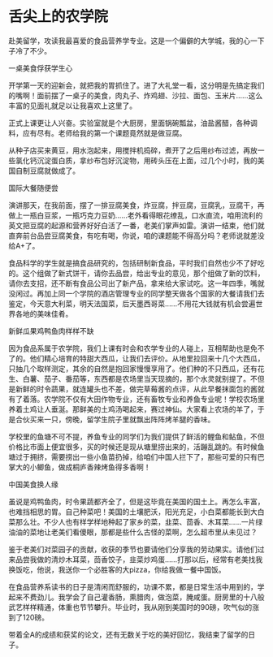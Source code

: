 # 舌尖上的农学院

赴美留学，攻读我最喜爱的食品营养学专业。这是一个偏僻的大学城，我的心一下子冷了不少。 

一桌美食俘获学生心 

开学第一天的迎新会，就把我的胃抓住了。进了大礼堂一看，这分明是先搞定我们的嘴啊！面前摆了一桌子的美食，肉丸子、炸鸡翅、沙拉、面包、玉米片……这么丰富的见面礼就足以让我喜欢上这里了。 

正式上课更让人兴奋。实验室就是个大厨房，里面锅碗瓢盆，油盐酱醋，各种调料，应有尽有。老师给我的第一个课题竟然就是做豆腐。 

从种子店买来黄豆，用水泡起来，用搅拌机捣碎，煮开了之后用纱布过滤，再放一些氯化钙沉淀蛋白质，拿纱布包好沉淀物，用砖头压在上面，过几个小时，我的美国自制豆腐就做成了。 

国际大餐随便尝 

演讲那天，在我前面，摆了一排豆腐美食，炸豆腐，拌豆腐，豆腐乳，豆腐干，再做上一瓶白豆浆，一瓶巧克力豆奶……老外看得眼花缭乱，口水直流，咱用流利的英文把豆腐的起源和营养好好白活了一番，老美们掌声如雷。演讲一结束，他们就直奔前台品尝豆腐美食，有吃有喝，你说，咱的课题能不得高分吗？老师说就差没给A+了。 

食品科学的学生就是搞食品研究的，包括研制新食品，平时我们自然也少不了好吃的。这个组做了新式饼干，请你去品尝，给出专业的意见，那个组做了新的饮料，请你去支招，还不断有食品公司出了新产品，拿来给大家试吃。这一年四季，嘴就没闲过。再加上同一个学院的酒店管理专业的同学整天做各个国家的大餐请我们去鉴定，今天意大利菜，明天法国菜，后天墨西哥菜……不用花大钱就有机会尝遍世界各地的美味佳肴。 

新鲜瓜果鸡鸭鱼肉样样不缺 

因为食品系属于农学院，我们上课有时会和农学专业的人碰上，互相帮助也是免不了的。他们精心培育的特甜大西瓜，让我们去评价。从地里拉回来十几个大西瓜，只抽几个取样测定，其余的自然是抱回家慢慢享用了。他们种的不只西瓜，还有花生、白薯、茄子、番茄等，东西都是农场里当天现摘的，那个水灵就别提了。不但是新鲜的时令蔬果，就连罐头也不差，做完草莓酱的点评，从此早餐抹面包的酱就有了着落。农学院不仅有大田作物专业，还有畜牧专业和养鱼专业呢！学校农场里养着土鸡让人垂涎。那鲜美的土鸡汤喝起来，赛过神仙。大家看上农场的羊了，于是合伙买来一只，傍晚，留学生院子里就飘出阵阵烤羊腿的香味。 

学校里的鱼塘不可不提，养鱼专业的同学们为我们提供了鲜活的鲤鱼和鲇鱼，不但价格比市面上便宜很多，买的时候还是现从塘里捞出来的，活蹦乱跳的。有时候鱼塘过于拥挤，需要捞出一些小鱼苗扔掉，给咱们中国人拦下了，那些可爱的只有巴掌大的小鲫鱼，做成桐庐香辣烤鱼得多香啊！ 

中国美食换人缘 

虽说是鸡鸭鱼肉，时令果蔬都齐全了，但是这毕竟在美国的国土上。再怎么丰富，也难挡相思的胃。自己种菜吧！美国的土壤肥沃，阳光充足，小白菜都能长到大白菜那么壮。不少人也有样学样地种起了家乡的菜，韭菜、茴香、木耳菜……一片绿油油的菜地让老美们看傻眼，那都是些什么古怪的菜啊，怎么超市里从未见过？ 

鉴于老美们对菜园子的贡献，收获的季节也要请他们分享我的劳动果实。请他们过来品尝我做的清炒木耳菜，茴香饺子，韭菜炒鸡蛋……打那以后，经常有老美找我换饭吃，他说，我送你一个必胜客的大pizza，你给我做一餐中国饭。 

在食品营养系读书的日子是清闲而舒服的，功课不累，都是日常生活中用到的，学起来不费劲儿。我学会了自己灌香肠，熏腊肉，做泡菜，腌咸蛋。厨房里的十八般武艺样样精通，体重也节节攀升。毕业时，我从刚到美国时的90磅，吹气似的涨到了120磅。 

带着全A的成绩和获奖的论文，还有无数关于吃的美好回忆，我结束了留学的日子。